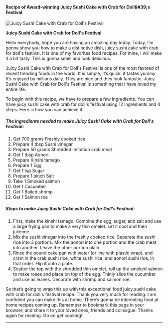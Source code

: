             

#### Recipe of Award-winning Juicy Sushi Cake with Crab for Doll&amp;#39;s Festival

![Juicy Sushi Cake with Crab for Doll's Festival](https://img-global.cpcdn.com/recipes/5348371066781696/751x532cq70/juicy-sushi-cake-with-crab-for-dolls-festival-recipe-main-photo.jpg)

**Juicy Sushi Cake with Crab for Doll's Festival**

Hello everybody, hope you are having an amazing day today. Today, I’m gonna show you how to make a distinctive dish, juicy sushi cake with crab for doll's festival. It is one of my favorites food recipes. For mine, I will make it a bit tasty. This is gonna smell and look delicious.

Juicy Sushi Cake with Crab for Doll's Festival is one of the most favored of recent trending foods in the world. It is simple, it’s quick, it tastes yummy. It’s enjoyed by millions daily. They are nice and they look fantastic. Juicy Sushi Cake with Crab for Doll's Festival is something that I have loved my entire life.

To begin with this recipe, we have to prepare a few ingredients. You can have juicy sushi cake with crab for doll's festival using 12 ingredients and 4 steps. Here is how you can achieve it.

##### The ingredients needed to make Juicy Sushi Cake with Crab for Doll's Festival:

1.  Get 700 grams Freshly cooked rice
2.  Prepare 4 tbsp Sushi vinegar
3.  Prepare 50 grams Shredded imitation crab meat
4.  Get 1 tbsp Aonori
5.  Prepare Kinshi tamago
6.  Prepare 1 Egg
7.  Get 1 tsp Sugar
8.  Prepare 1 pinch Salt
9.  Take 1 Smoked salmon
10.  Get 1 Cucumber
11.  Get 1 Boiled shrimp
12.  Get 1 Salmon roe

##### Steps to make Juicy Sushi Cake with Crab for Doll's Festival:

1.  First, make the kinshi tamago. Combine the egg, sugar, and salt and use a large frying pan to make a very thin omelet. Let it cool and then julienne.
2.  Mix the sushi vinegar into the freshly cooked rice. Separate the sushi rice into 3 portions. Mix the aonori into one portion and the crab meat into another. Leave the other portion plain.
3.  Rinse the pound cake pan with water (or line with plastic wrap), and cram in the crab sushi rice, white sushi rice, and aonori sushi rice, in that order. Flip it onto a plate.
4.  Scatter the top with the shredded thin omelet, roll up the smoked salmon to make roses and place on top of the egg. Thinly slice the cucumber and use as leaves. Decorate with shrimp and salmon roe.

So that’s going to wrap this up with this exceptional food juicy sushi cake with crab for doll's festival recipe. Thank you very much for reading. I am confident you can make this at home. There’s gonna be interesting food at home recipes coming up. Remember to bookmark this page in your browser, and share it to your loved ones, friends and colleague. Thanks again for reading. Go on get cooking!

* * *